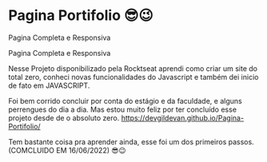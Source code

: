 # Pagina  Portifolio  😎😉
Pagina Completa e Responsiva 

Pagina Completa e Responsiva

Nesse Projeto disponibilizado pela Rocktseat aprendi como criar um site do total zero, conheci novas funcionalidades do Javascript e também dei inicio de fato em JAVASCRIPT.

Foi bem corrido concluir por conta do estágio e da faculdade, e alguns perrengues do dia a dia.
Mas estou muito feliz por ter concluído esse projeto desde de o absoluto zero.
https://devgildevan.github.io/Pagina-Portifolio/

Tem bastante coisa pra aprender ainda, esse foi um dos primeiros passos. (COMCLUIDO EM 16/06/2022) 😎😉
